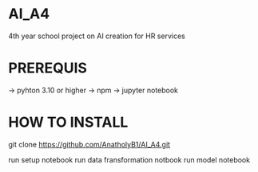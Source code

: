 # AI_A4
4th year school project on AI creation for HR services


# PREREQUIS

 -> pyhton 3.10 or higher 
 -> npm
 -> jupyter notebook


 # HOW TO INSTALL

 git clone https://github.com/AnatholyB1/AI_A4.git

 run setup notebook
 run data fransformation notbook
 run model notebook
